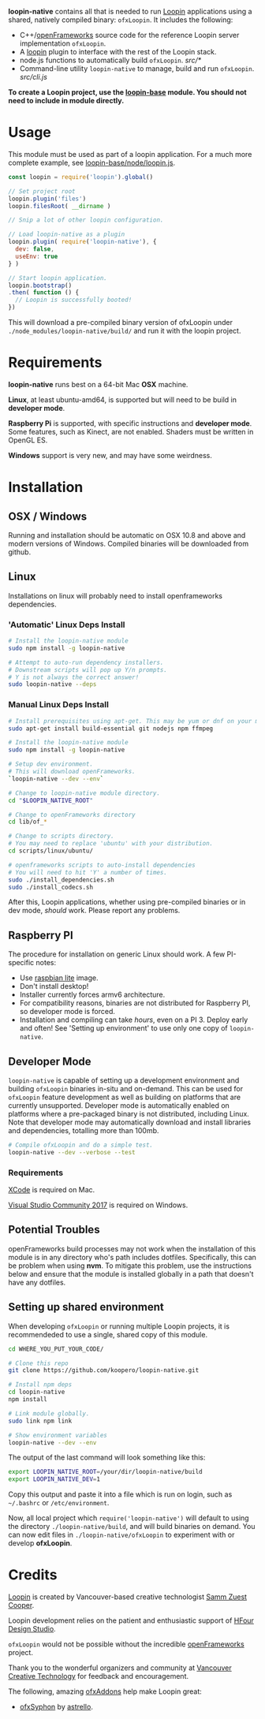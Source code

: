 **loopin-native** contains all that is needed to run [Loopin](https://github.com/koopero/loopin)
applications using a shared, natively compiled binary: `ofxLoopin`. It includes the following:

* C++/[openFrameworks](http://openframeworks.cc) source code for the reference Loopin server implementation `ofxLoopin`.
* A [loopin](https://github.com/koopero/loopin) plugin to interface with the rest of the Loopin stack.
* node.js functions to automatically build `ofxLoopin`.  *src/\**
* Command-line utility `loopin-native` to manage, build and run `ofxLoopin`. *src/cli.js*  

**To create a Loopin project, use the [loopin-base](https://github.com/koopero/loopin-base) module. You should not need to include in module directly.**

# Usage

This module must be used as part of a loopin application. For a much more complete example, see [loopin-base/node/loopin.js](https://github.com/koopero/loopin-base/blob/master/node/loopin.js).
``` js
const loopin = require('loopin').global()

// Set project root
loopin.plugin('files')
loopin.filesRoot( __dirname )

// Snip a lot of other loopin configuration.

// Load loopin-native as a plugin
loopin.plugin( require('loopin-native'), {
  dev: false,
  useEnv: true
} )

// Start loopin application.
loopin.bootstrap()
.then( function () {
  // Loopin is successfully booted!
})
```

This will download a pre-compiled binary version of ofxLoopin under `./node_modules/loopin-native/build/` and run it with the loopin project.

# Requirements

**loopin-native** runs best on a 64-bit Mac **OSX** machine.

**Linux**, at least ubuntu-amd64, is supported but will need to be build in **developer mode**.

**Raspberry Pi** is supported, with specific instructions and **developer mode**. Some features, such as Kinect, are not enabled. Shaders must be written in OpenGL ES.

**Windows** support is very new, and may have some weirdness.

# Installation

## OSX / Windows

Running and installation should be automatic on OSX 10.8 and above and modern versions of Windows. Compiled binaries will be downloaded from github.

## Linux

Installations on linux will probably need to install openframeworks dependencies.

### 'Automatic' Linux Deps Install 

``` sh
# Install the loopin-native module
sudo npm install -g loopin-native

# Attempt to auto-run dependency installers. 
# Downstream scripts will pop up Y/n prompts.
# Y is not always the correct answer! 
sudo loopin-native --deps 

```

### Manual Linux Deps Install
``` sh
# Install prerequisites using apt-get. This may be yum or dnf on your machine.
sudo apt-get install build-essential git nodejs npm ffmpeg

# Install the loopin-native module
sudo npm install -g loopin-native

# Setup dev environment.
# This will download openFrameworks.
`loopin-native --dev --env`

# Change to loopin-native module directory.
cd "$LOOPIN_NATIVE_ROOT"

# Change to openFrameworks directory
cd lib/of_*

# Change to scripts directory.
# You may need to replace 'ubuntu' with your distribution.
cd scripts/linux/ubuntu/

# openframeworks scripts to auto-install dependencies
# You will need to hit 'Y' a number of times.
sudo ./install_dependencies.sh
sudo ./install_codecs.sh
```

After this, Loopin applications, whether using pre-compiled binaries or in dev mode, *should* work. Please report any problems.

## Raspberry PI

The procedure for installation on generic Linux should work. A few PI-specific notes:

* Use [raspbian lite](https://www.raspberrypi.org/downloads/raspbian/) image.
* Don't install desktop!
* Installer currently forces armv6 architecture.
* For compatibility reasons, binaries are not distributed for Raspberry PI, so developer mode is forced.
* Installation and compiling can take *hours*, even on a PI 3. Deploy early and often! See 'Setting up environment' to use only one copy of `loopin-native`.

## Developer Mode

`loopin-native` is capable of setting up a development environment and building `ofxLoopin` binaries in-situ and on-demand. This can be used for `ofxLoopin` feature development as well as building on platforms that are currently unsupported. Developer mode is automatically enabled on platforms where a pre-packaged binary is not distributed, including Linux. Note that developer mode may automatically download and install libraries and dependencies, totalling more than 100mb.

``` sh
# Compile ofxLoopin and do a simple test.
loopin-native --dev --verbose --test
```

### Requirements

[XCode](https://developer.apple.com/xcode/) is required on Mac.

[Visual Studio Community 2017](https://visualstudio.microsoft.com/vs/community/) is required on Windows.

## Potential Troubles

openFrameworks build processes may not work when the installation of this module is in any directory who's path includes dotfiles. Specifically, this can be problem when using **nvm**. To mitigate this problem, use the instructions below and ensure that the module is installed globally in a path that doesn't have any dotfiles. 

## Setting up shared environment

When developing `ofxLoopin` or running multiple Loopin projects, it is recommendeded to use a single, shared copy of this module.

``` sh
cd WHERE_YOU_PUT_YOUR_CODE/

# Clone this repo
git clone https://github.com/koopero/loopin-native.git

# Install npm deps
cd loopin-native
npm install

# Link module globally.
sudo link npm link

# Show environment variables
loopin-native --dev --env
```

The output of the last command will look something like this:

``` sh
export LOOPIN_NATIVE_ROOT=/your/dir/loopin-native/build
export LOOPIN_NATIVE_DEV=1
```

Copy this output and paste it into a file which is run on login, such as `~/.bashrc` or `/etc/environment`.

Now, all local project which `require('loopin-native')` will default to using the directory `./loopin-native/build`, and will build binaries on demand. You can now edit files in `./loopin-native/ofxLoopin` to experiment with or develop **ofxLoopin**.


# Credits

[Loopin](https://github.com/koopero/loopin) is created by Vancouver-based creative technologist [Samm Zuest Cooper](https://github.com/koopero).

Loopin development relies on the patient and enthusiastic support of [HFour Design Studio](http://hfour.ca/).

`ofxLoopin` would not be possible without the incredible [openFrameworks](http://openframeworks.cc/community/) project.


Thank you to the wonderful organizers and community at [Vancouver Creative Technology](https://www.meetup.com/Vancouver-Creative-Technology/) for feedback and encouragement.

The following, amazing [ofxAddons](http://www.ofxaddons.com/) help make Loopin great:

- [ofxSyphon](https://github.com/astellato/ofxSyphon) by [astrello](https://github.com/astellato).

